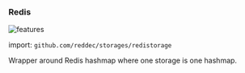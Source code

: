 ### Redis

![features](https://badgen.net/badge/features/NS/green?list=|)

import: `github.com/reddec/storages/redistorage`

Wrapper around Redis hashmap where one storage is one hashmap.